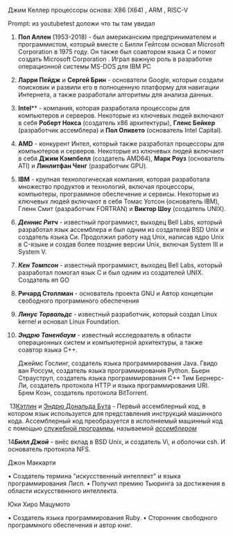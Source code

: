 Джим Келлер
 процессоры основа: X86 (X64) , ARM , RISC-V

Prompt: из youtubetest доложи что ты там увидал



1. ﻿**Пол Аллен** (1953-2018) - был американским предпринимателем и программистом, который вместе с Билли Гейтсом основал Microsoft Corporation в 1975 году. Он также был соавтором языка C и помог создать Microsoft Corporation . Играл важную роль в разработке операционной системы MS-DOS для IBM PC

3. **Ларри Пейдж** и **Сергей Брин** - основатели Google, которые создали поисковик и развили его в полноценную платформу для навигации Интернета, а также разработали алгоритмы для анализа данных.

4. **Intel**** - компания, которая разработала процессоры для компьютеров и серверов. Некоторые из ключевых людей включают в себя **Роберт Нокса** (создатель x86 архитектуры), **Гленс Бейкер** (разработчик ассемблера) и **Пол Оливето** (основатель Intel Capital).

5. **AMD** - конкурент Интел, который также разработал процессоры для компьютеров и серверов. Некоторые из ключевых людей включают в себя **Джим Кэмпбелл** (создатель AMD64), **Марк Роуз** (основатель ATI) и **Линлитфан Ченг** (разработчик GPU).

6. **IBM** - крупная технологическая компания, которая разработала множество продуктов и технологий, включая процессоры, компьютеры, программное обеспечение и сервисы. Некоторые из ключевых людей включают в себя Томас Уотсон (основатель IBM), Гленн Смит (разработчик FORTRAN) и **Виктор Шоу** (создатель UNIX).

7. ***Деннис Ритч*** - известный программист, выходец Bell Labs, который разработал язык ассемблера и был одним из создателей BSD Unix и создатель языка Си. Продолжил работу над Unix, написав ядро Unix в C-языке и создав более поздние версии Unix, включая System III и System V.

9. ***Кен Томпсон*** - известный программист, выходец Bell Labs, который разработал помогал язык С и был одним из создателей UNIX. Создатель яп GO

10. **Ричард Столлман** - основатель проекта GNU и Автор концепции свободного программного обеспечения

11. ***Линус Торвальдс*** - известный разработчик, который создал Linux kernel и основал Linux Foundation.

12. ***Эндрю Таненбаум*** - известный исследователь в области операционных систем и компьютерной архитектуры, а также соавтор языка C++.

	Джеймс Гослинг, создатель языка программирования Java.
	Гвидо ван Россум, создатель языка программирования Python.
	Бьерн Страуструп, создатель языка программирования C++
	Тим Бернерс-Ли, создатель протокола HTTP и языка программирования URI.
	Брем Коэн, создатель протокола BitTorrent.

 13[Кэтлин](https://en.wikipedia.org/wiki/Kathleen_Booth "Кэтлин Бут") и [Эндрю Дональда Бута](https://en.wikipedia.org/wiki/Andrew_Donald_Booth "Эндрю Дональд Бут") - Первый ассемблерный код, в котором язык используется для представления инструкций машинного кода. Ассемблерный код преобразуется в исполняемый машинный код с помощью [служебной программы](https://en.wikipedia.org/wiki/Utility_software "Служебное программное обеспечение"), называемой _[ассемблером](https://en.wikipedia.org/wiki/Assembler_(computing))_

14***Билл Джой*** - внёс вклад в BSD Unix, и создатель Vi, и оболочки csh. И основатель протокола NFS.




Джон Маккарти

• Создатель термина "искусственный интеллект" и языка программирования Лисп.
• Получил премию Тьюринга за достижения в области искусственного интеллекта.

Юки Хиро Мацумото

• Создатель языка программирования Ruby.
• Сторонник свободного программного обеспечения и автор книг.



